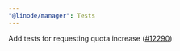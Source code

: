 ```yaml
---
"@linode/manager": Tests
---
```


Add tests for requesting quota increase ([#12290](https://github.com/linode/manager/pull/12290))
